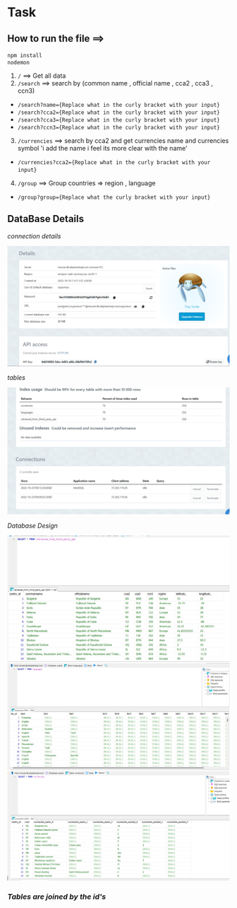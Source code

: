 # Task
## How to run the file ==> 
```
npm install
nodemon
```

1.  `/` ==> Get all data 
2.  `/search` ==> search by (common name , official name , cca2 , cca3 , ccn3)
- `/search?name={Replace what in the curly bracket with your input}`
- `/search?cca2={Replace what in the curly bracket with your input}`
- `/search?cca3={Replace what in the curly bracket with your input}`
- `/search?ccn3={Replace what in the curly bracket with your input}`

3.  `/currencies` ==> search by cca2 and get currencies name and currencies symbol 'i add the name i feel its more clear with the name'
- `/currencies?cca2={Replace what in the curly bracket with your input}`
4.  `/group` ==> Group countries => region , language 
- `/group?group={Replace what the curly bracket with your input}`


## DataBase Details 
*connection details*

![](./img/DBdetails.jpg)

*tables*

![](./img//tables.jpg)

*Database Design*

![](./img//data.jpg)
![](./img/languages.jpg)
![](./img/currenciea.jpg)

### *Tables are joined by the id's*